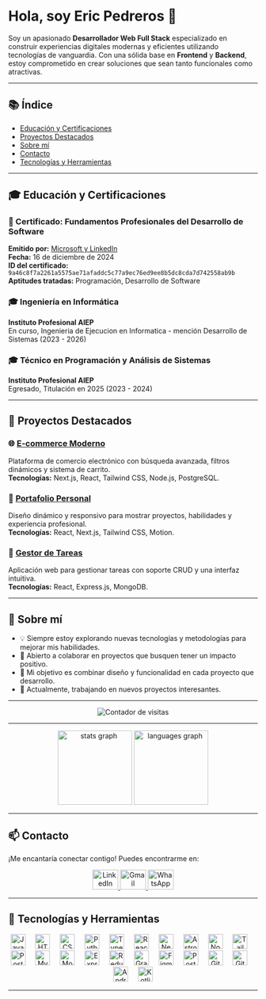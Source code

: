 # Hola, soy Eric Pedreros 👋

Soy un apasionado **Desarrollador Web Full Stack** especializado en construir experiencias digitales modernas y eficientes utilizando tecnologías de vanguardia. Con una sólida base en **Frontend** y **Backend**, estoy comprometido en crear soluciones que sean tanto funcionales como atractivas.

---

## 📚 Índice
- [Educación y Certificaciones](#-educación-y-certificaciones)
- [Proyectos Destacados](#-proyectos-destacados)
- [Sobre mí](#-sobre-mí)
- [Contacto](#-contacto)
- [Tecnologías y Herramientas](#-tecnologías-y-herramientas)

---

## 🎓 Educación y Certificaciones

### 📜 Certificado: Fundamentos Profesionales del Desarrollo de Software
**Emitido por:** [Microsoft y LinkedIn](#)  
**Fecha:** 16 de diciembre de 2024  
**ID del certificado:** `9a46c8f7a2261a5575ae71afaddc5c77a9ec76ed9ee8b5dc8cda7d742558ab9b`  
**Aptitudes tratadas:** Programación, Desarrollo de Software  

### 🎓 Ingeniería en Informática
**Instituto Profesional AIEP**  
En curso, Ingenieria de Ejecucion en Informatica - mención Desarrollo de Sistemas (2023 - 2026)

### 🎓 Técnico en Programación y Análisis de Sistemas
**Instituto Profesional AIEP**  
Egresado, Titulación en 2025 (2023 - 2024)

---

## 🚀 Proyectos Destacados

### 🌐 [E-commerce Moderno](https://github.com/ericpedreros/e-commerce-moderno)
Plataforma de comercio electrónico con búsqueda avanzada, filtros dinámicos y sistema de carrito.  
**Tecnologías:** Next.js, React, Tailwind CSS, Node.js, PostgreSQL.

### 📁 [Portafolio Personal](https://github.com/ericpedreros/portafolio-personal)
Diseño dinámico y responsivo para mostrar proyectos, habilidades y experiencia profesional.  
**Tecnologías:** React, Next.js, Tailwind CSS, Motion.

### 📝 [Gestor de Tareas](https://github.com/ericpedreros/gestor-de-tareas)
Aplicación web para gestionar tareas con soporte CRUD y una interfaz intuitiva.  
**Tecnologías:** React, Express.js, MongoDB.

---

## 🌟 Sobre mí

- 💡 Siempre estoy explorando nuevas tecnologías y metodologías para mejorar mis habilidades.
- 🤝 Abierto a colaborar en proyectos que busquen tener un impacto positivo.
- 🎯 Mi objetivo es combinar diseño y funcionalidad en cada proyecto que desarrollo.
- 🔭 Actualmente, trabajando en nuevos proyectos interesantes.

---

<div align="center">
  <img src="https://profile-counter.glitch.me/ericpedreros/count.svg?" alt="Contador de visitas" />
</div>

---

<div align="center">
  <img src="https://github-readme-stats.vercel.app/api?username=ericpedreros&hide_title=false&hide_rank=false&show_icons=true&include_all_commits=true&count_private=true&disable_animations=false&theme=dracula&locale=en&hide_border=false" height="150" alt="stats graph"  />
  <img src="https://github-readme-stats.vercel.app/api/top-langs?username=ericpedreros&locale=en&hide_title=false&layout=compact&card_width=320&langs_count=5&theme=dracula&hide_border=false" height="150" alt="languages graph"  />
</div>


---

## 📫 Contacto

¡Me encantaría conectar contigo! Puedes encontrarme en:

<p align="center">
  <a href="https://www.linkedin.com/in/e-p-u" target="_blank">
    <img src="https://raw.githubusercontent.com/maurodesouza/profile-readme-generator/master/src/assets/icons/social/linkedin/default.svg" width="52" height="40" alt="LinkedIn" />
  </a>
  <a href="mailto:ericpedreros.work@gmail.com">
    <img src="https://raw.githubusercontent.com/maurodesouza/profile-readme-generator/master/src/assets/icons/social/gmail/default.svg" width="52" height="40" alt="Gmail" />
  </a>
  <a href="https://wa.me/+56944843298">
    <img src="https://raw.githubusercontent.com/maurodesouza/profile-readme-generator/master/src/assets/icons/social/whatsapp/default.svg" width="52" height="40" alt="WhatsApp" />
  </a>
</p>


---

## 🔧 Tecnologías y Herramientas

<div align="center">
  <img src="https://skillicons.dev/icons?i=js" height="30" alt="JavaScript" />
  <img width="12" />
  <img src="https://skillicons.dev/icons?i=html" height="30" alt="HTML5" />
  <img width="12" />
  <img src="https://cdn.simpleicons.org/css3/1572B6" height="30" alt="CSS3" />
  <img width="12" />
  <img src="https://skillicons.dev/icons?i=py" height="30" alt="Python" />
  <img width="12" />
  <img src="https://cdn.jsdelivr.net/gh/devicons/devicon/icons/typescript/typescript-original.svg" height="30" alt="TypeScript" />
  <img width="12" />
  <img src="https://skillicons.dev/icons?i=react" height="30" alt="React" />
  <img width="12" />
  <img src="https://skillicons.dev/icons?i=nextjs" height="30" alt="Next.js" />
  <img width="12" />
  <img src="https://skillicons.dev/icons?i=astro" height="30" alt="Astro" />
  <img width="12" />
  <img src="https://skillicons.dev/icons?i=nodejs" height="30" alt="Node.js" />
  <img width="12" />
  <img src="https://cdn.simpleicons.org/tailwindcss/06B6D4" height="30" alt="Tailwind CSS" />
  <img width="12" />
  <img src="https://skillicons.dev/icons?i=postgres" height="30" alt="PostgreSQL" />
  <img width="12" />
  <img src="https://skillicons.dev/icons?i=mysql" height="30" alt="MySQL" />
  <img width="12" />
  <img src="https://skillicons.dev/icons?i=mongodb" height="30" alt="MongoDB" />
  <img width="12" />
  <img src="https://skillicons.dev/icons?i=express" height="30" alt="Express" />
  <img width="12" />
  <img src="https://skillicons.dev/icons?i=redux" height="30" alt="Redux" />
  <img width="12" />
  <img src="https://skillicons.dev/icons?i=graphql" height="30" alt="GraphQL" />
  <img width="12" />
  <img src="https://skillicons.dev/icons?i=figma" height="30" alt="Figma" />
  <img width="12" />
  <img src="https://skillicons.dev/icons?i=postman" height="30" alt="Postman" />
  <img width="12" />
  <img src="https://skillicons.dev/icons?i=git" height="30" alt="Git" />
  <img width="12" />
  <img src="https://skillicons.dev/icons?i=github" height="30" alt="GitHub" />
  <img width="12" />
  <img src="https://skillicons.dev/icons?i=androidstudio" height="30" alt="Android Studio" />
  <img width="12" />
  <img src="https://skillicons.dev/icons?i=kotlin" height="30" alt="Kotlin" />
</div>

---
